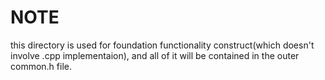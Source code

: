 # NOTE
this directory is used for foundation functionality construct(which doesn't involve .cpp implementaion), and all of it will be contained in the outer common.h file.

